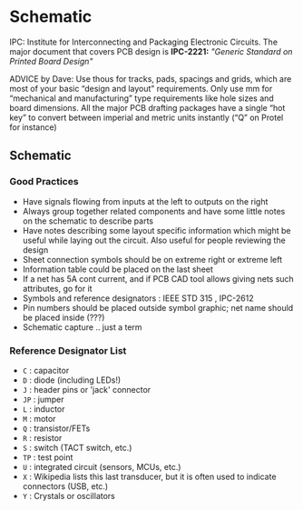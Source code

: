 Schematic
=========

IPC: Institute for Interconnecting and Packaging Electronic Circuits.
The major document that covers PCB design is **IPC-2221:** *"Generic Standard on Printed Board Design"*

ADVICE by Dave: Use thous for tracks, pads, spacings and grids, which are most of your basic “design and layout” requirements. Only use mm for “mechanical and manufacturing” type requirements like hole sizes and board dimensions. All the major PCB drafting packages have a single “hot key” to convert between imperial and metric units instantly (“Q” on Protel for instance)

## Schematic

### Good Practices

- Have signals flowing from inputs at the left to outputs on the right
- Always group together related components and have some little notes on the schematic to describe parts
- Have notes describing some layout specific information which might be useful while laying out the circuit. Also useful for people reviewing the design
- Sheet connection symbols should be on extreme right or extreme left
- Information table could be placed on the last sheet
- If a net has 5A cont current, and if PCB CAD tool allows giving nets such attributes, go for it
- Symbols and reference designators : IEEE STD 315 , IPC-2612
- Pin numbers should be placed outside symbol graphic; net name should be placed inside (???)
- Schematic capture .. just a term

### Reference Designator List

- `C` : capacitor
- `D` : diode (including LEDs!)
- `J` : header pins or 'jack' connector
- `JP` : jumper
- `L` : inductor
- `M` : motor
- `Q` : transistor/FETs
- `R` : resistor
- `S` : switch (TACT switch, etc.)
- `TP` : test point
- `U` : integrated circuit (sensors, MCUs, etc.)
- `X` : Wikipedia lists this last transducer, but it is often used to indicate connectors (USB, etc.)
- `Y` : Crystals or oscillators


